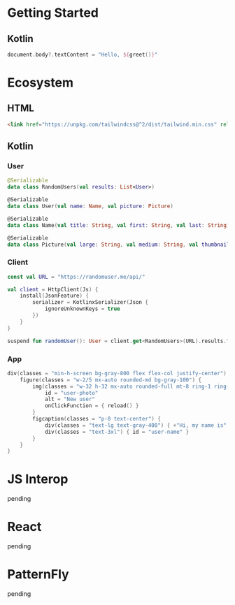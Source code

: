 # Getting Started

## Kotlin

```kotlin
document.body?.textContent = "Hello, ${greet()}"
```

# Ecosystem

## HTML

```html
<link href="https://unpkg.com/tailwindcss@^2/dist/tailwind.min.css" rel="stylesheet">
```

## Kotlin

### User

```kotlin
@Serializable
data class RandomUsers(val results: List<User>)

@Serializable
data class User(val name: Name, val picture: Picture)

@Serializable
data class Name(val title: String, val first: String, val last: String)

@Serializable
data class Picture(val large: String, val medium: String, val thumbnail: String)
```

### Client

```kotlin
const val URL = "https://randomuser.me/api/"

val client = HttpClient(Js) {
    install(JsonFeature) {
        serializer = KotlinxSerializer(Json {
            ignoreUnknownKeys = true
        })
    }
}

suspend fun randomUser(): User = client.get<RandomUsers>(URL).results.first()
```

### App

```kotlin
div(classes = "min-h-screen bg-gray-800 flex flex-col justify-center") {
    figure(classes = "w-2/5 mx-auto rounded-md bg-gray-100") {
        img(classes = "w-32 h-32 mx-auto rounded-full mt-8 ring-1 ring-offset-4 ring-gray-400") {
            id = "user-photo"
            alt = "New user"
            onClickFunction = { reload() }
        }
        figcaption(classes = "p-8 text-center") {
            div(classes = "text-lg text-gray-400") { +"Hi, my name is" }
            div(classes = "text-3xl") { id = "user-name" }
        }
    }
}
```

# JS Interop

pending

# React

pending

# PatternFly

pending

